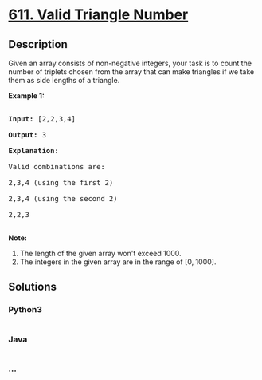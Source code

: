 # [611. Valid Triangle Number](https://leetcode.com/problems/valid-triangle-number)



## Description

Given an array consists of non-negative integers,  your task is to count the number of triplets chosen from the array that can make triangles if we take them as side lengths of a triangle.



<p><b>Example 1:</b><br />

<pre>

<b>Input:</b> [2,2,3,4]

<b>Output:</b> 3

<b>Explanation:</b>

Valid combinations are: 

2,3,4 (using the first 2)

2,3,4 (using the second 2)

2,2,3

</pre>

</p>



<p><b>Note:</b><br>

<ol>

<li>The length of the given array won't exceed 1000.</li>

<li>The integers in the given array are in the range of [0, 1000].</li>

</ol>

</p>



## Solutions

<!-- tabs:start -->

### **Python3**

```python

```

### **Java**

```java

```

### **...**

```

```

<!-- tabs:end -->
